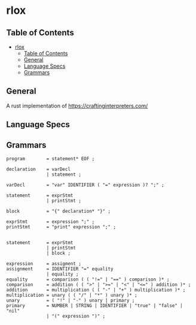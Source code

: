 # rlox

## Table of Contents
<!-- TOC -->

- [rlox](#rlox)
    - [Table of Contents](#table-of-contents)
    - [General](#general)
    - [Language Specs](#language-specs)
    - [Grammars](#grammars)

<!-- /TOC -->

## General
A rust implementation of https://craftinginterpreters.com/


## Language Specs
## Grammars

```
program        = statement* EOF ;

declaration    = varDecl
               | statement ;

varDecl        = "var" IDENTIFIER ( "=" expression )? ";" ;

statement      = exprStmt
               | printStmt ;

block          = "{" declaration* "}" ;

exprStmt       = expression ";" ;
printStmt      = "print" expression ";" ;


statement      = exprStmt
               | printStmt
               | block ;

expression     = assigment ;
assignment     = IDENTIFIER "=" equality
               | equality ;
equality       = comparison ( ( "!=" | "==" ) comparison )* ;
comparison     = addition ( ( ">" | ">=" | "<" | "<=" ) addition )* ;
addition       = multiplication ( ( "-" | "+" ) multiplication )* ;
multiplication = unary ( ( "/" | "*" ) unary )* ;
unary          = ( "!" | "-" ) unary | primary ;
primary        = NUMBER | STRING | IDENTIFIER | "true" | "false" | "nil"
               | "(" expression ")" ;
```